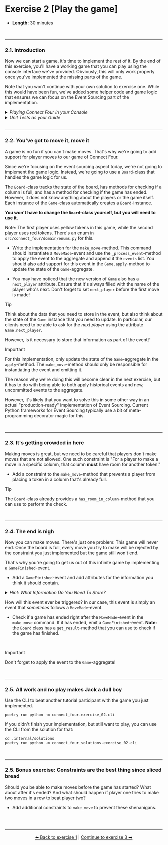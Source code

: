# Exercise 2 [Play the game]

- **Length:** 30 minutes

<br>

---

### 2.1. Introduction

Now we can start a game, it's time to implement the rest of it. By the end of
this exercise, you'll have a working game that you can play using the console
interface we've provided. Obviously, this will only work properly once you've
implemented the missing parts of the game.

Note that you won't continue with your own solution to exercise one. While this
would have been fun, we've added some helper code and game logic that ensures
we can focus on the Event Sourcing part of the implementation.

<details>
  <summary><i>Playing Connect Four in your Console</i></summary>

> You can run the console client for Exercise 02 using the following command:
>
> ```shell
> poetry run python -m connect_four.exercise_02.cli
> ```
>
> This CLI-client may behave unexpected or crash until you've implemented all
> parts of this exercise.
</details>

<details>
  <summary><i>Unit Tests as your Guide</i></summary>

> We've provided some unit tests for this exercise in the test module
> [`tests/exercise_02/test_game.py`](tests/exercise_02/test_game.py). The first
> two tests should pass as-is, but the third will fail until you've implemented
> the part that allows players to make moves.
>
> You can run these tests with:
>
> ```shell
> poetry run pytest tests/exercise_02
> ```
>
> Feel free to add test cases of your own during your development process.
</details>


<br>

---

### 2.2. You've got to move it, move it

A game is no fun if you can't make moves. That's why we're going to add support
for player moves to our game of Connect Four.

Since we're focusing on the event sourcing aspect today, we're not going to
implement the game logic. Instead, we're going to use a `Board`-class that
handles the game logic for us.

The `Board`-class tracks the state of the board, has methods for checking if a
column is full, and has a method for checking if the game has ended. However, it
does not know anything about the players or the game itself. Each instance of
the `Game`-class automatically creates a `Board`-instance.

**You won't have to change the `Board`-class yourself, but you will need to
use it.**

Note: The first player uses yellow tokens in this game, while the second player
uses red tokens. There's an enum in `src/connect_four/domain/enums.py` for this.

- Write the implementation for the `make_move`-method. This command should
  instantiate a `MoveMade`-event and use the `_process_event`-method to apply
  the event to the aggregate and append it the `events` list. You should also
  add support for this event in the `Game.apply`-method to update the state of
  the `Game`-aggregate.

- You may have noticed that the new version of `Game` also has a `next_player`
  attribute. Ensure that it's always filled with the name of the player who's
  next. Don't forget to set `next_player` before the first move is made!

> [!TIP]
> Think about the data that you need to store in the event, but also think about
> the state of the `Game` instance that you need to update. In particular, our
> clients need to be able to ask for the _next player_ using the attribute
> `Game.next_player`.
>
> However, is it necessary to store that information as part of the event?

> [!IMPORTANT]
> For this implementation, only update the state of the `Game`-aggregate in
> the `apply`-method. The `make_move`-method should only be responsible for
> instantiating the event and emitting it.
>
> The reason why we're doing this will become clear in the next exercise, but
> it has to do with being able to both apply historical events and new,
> uncommitted events to the aggregate.
>
> However, it's likely that you want to solve this in some other way in an
> actual "production-ready" implementation of Event Sourcing. Current Python
> frameworks for Event Sourcing typically use a bit of meta-programming
> decorator magic for this.

<br>

---

### 2.3. It's getting crowded in here

Making moves is great, but we need to be careful that players don't make moves
that are not allowed. One such constraint is "For a player to make a move in a
specific column, that column **must** have room for another token."

- Add a constraint to the `make_move`-method that prevents a player from
   placing a token in a column that's already full.

> [!TIP]
> The `Board`-class already provides a `has_room_in_column`-method that you can
> use to perform the check.

<br>

---

### 2.4. The end is nigh

Now you can make moves. There's just one problem: This game will never end. Once
the board is full, every move you try to make will be rejected by the constraint
you just implemented but the game still won't end.

That's why you're going to get us out of this infinite game by implementing a
`GameFinished`-event.

- Add a `GameFinished`-event and add attributes for the information you think it
  should contain.

<details>
  <summary><i>Hint: What Information Do You Need To Store?</i></summary>

> Remember that we're never going to persist the state of an aggregate as-is,
> only the events that determined the state. This means that if you want to
> store the result of a game. you have to associate that information with the
> event.
>
> How you store that information is a design choice. The game already "knows"
> who the players are, so you might just store "player a won", "player b won",
> or "game ended in a draw".
</details>

How will this event ever be triggered? In our case, this event is simply an
event that *sometimes* follows a `MoveMade`-event.

- Check if a game has ended right after the `MoveMade`-event in the `make_move`
  command. If it has ended, emit a `GameFinished`-event. **Note:** the `Board`
  class has a `get_result`-method that you can use to check if the game has
  finished.

<br>

> [!IMPORTANT]
> Don't forget to apply the event to the `Game`-aggregate!

<br>

---

### 2.5. All work and no play makes Jack a dull boy

Use the CLI to beat another tutorial participant with the game you just
implemented.

```shell
poetry run python -m connect_four.exercise_02.cli
```

If you didn't finish your implementation, but still want to play, you can use
the CLI from the solution for that:

```shell
cd .internal/solutions
poetry run python -m connect_four_solutions.exercise_02.cli
```

<br>

---

### 2.5. Bonus exercise: Constraints are the best thing since sliced bread

Should you be able to make moves before the game has started? What about after
it's ended? And what should happen if player one tries to make two moves in a
row to beat player two?

- Add additional constraints to `make_move` to prevent these shenanigans.

<br><br>

---

<p align="center">
   <a href="/exercise-01-start-game.md">⬅️ Back to exercise 1</a> | <a href="/exercise-03-persist-the-events.md">Continue to exercise 3 ➡️</a>
</p>
